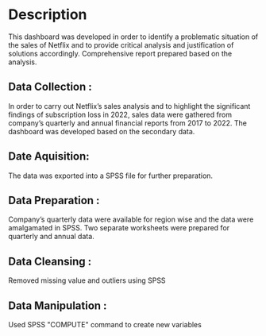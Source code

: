 
# Description
This dashboard was developed in order to identify a problematic situation of the sales of Netflix and to provide critical analysis and justification of solutions accordingly. Comprehensive report prepared based on the analysis.

## Data Collection : 
In order to carry out Netflix’s sales analysis and to highlight the significant findings of subscription loss in 2022, sales data were gathered from company’s quarterly and annual financial reports from 2017 to 2022. The dashboard was developed based on the secondary data.

## Date Aquisition:
The data was exported into a SPSS file for further preparation.

## Data Preparation : 
Company’s quarterly data were available for region wise and the data were amalgamated in SPSS. Two separate worksheets were prepared for quarterly and annual data.

##  Data Cleansing :
Removed missing value and outliers using SPSS

## Data Manipulation : 
Used SPSS "COMPUTE" command to create new variables
